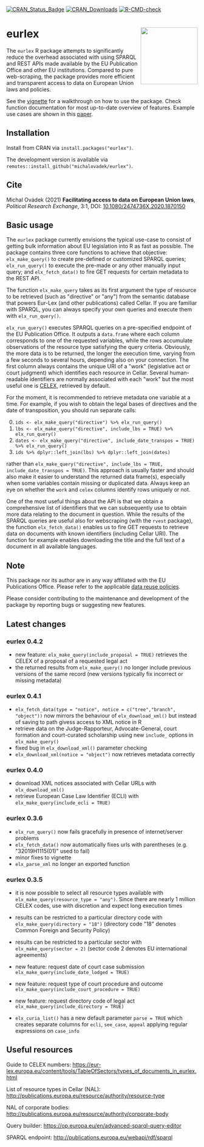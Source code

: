 [![CRAN\_Status\_Badge](http://www.r-pkg.org/badges/version/eurlex)](https://cran.r-project.org/package=eurlex)
[![CRAN\_Downloads](http://cranlogs.r-pkg.org/badges/grand-total/eurlex)](https://cran.r-project.org/package=eurlex)
[![R-CMD-check](https://github.com/michalovadek/eurlex/actions/workflows/check-standard.yaml/badge.svg)](https://github.com/michalovadek/eurlex/actions/workflows/check-standard.yaml)
# eurlex <img src="man/figures/logo.png" align="right" width="150" />

The `eurlex` R package attempts to significantly reduce the overhead associated with using SPARQL and REST APIs made available by the EU Publication Office and other EU institutions. Compared to pure web-scraping, the package provides more efficient and transparent access to data on European Union laws and policies.

See the [vignette](https://michalovadek.github.io/eurlex/articles/eurlexpkg.html) for a walkthrough on how to use the package. Check function documentation for most up-to-date overview of features. Example use cases are shown in this [paper](https://www.tandfonline.com/doi/full/10.1080/2474736X.2020.1870150).

## Installation
Install from CRAN via `install.packages("eurlex")`.

The development version is available via `remotes::install_github("michalovadek/eurlex")`.

## Cite
Michal Ovádek (2021) **Facilitating access to data on European Union laws**, *Political Research Exchange*, 3:1, DOI: [10.1080/2474736X.2020.1870150](https://www.tandfonline.com/doi/full/10.1080/2474736X.2020.1870150)

## Basic usage

The `eurlex` package currently envisions the typical use-case to consist of getting bulk information about EU legislation into R as fast as possible. The package contains three core functions to achieve that objective: `elx_make_query()` to create pre-defined or customized SPARQL queries; `elx_run_query()` to execute the pre-made or any other manually input query; and `elx_fetch_data()` to fire GET requests for certain metadata to the REST API.

The function `elx_make_query` takes as its first argument the type of resource to be retrieved (such as "directive" or "any") from the semantic database that powers Eur-Lex (and other publications) called Cellar. If you are familiar with SPARQL, you can always specify your own queries and execute them with `elx_run_query()`.

`elx_run_query()` executes SPARQL queries on a pre-specified endpoint of the EU Publication Office. It outputs a `data.frame` where each column corresponds to one of the requested variables, while the rows accumulate observations of the resource type satisfying the query criteria. Obviously, the more data is to be returned, the longer the execution time, varying from a few seconds to several hours, depending also on your connection. The first column always contains the unique URI of a "work" (legislative act or court judgment) which identifies each resource in Cellar. Several human-readable identifiers are normally associated with each "work" but the most useful one is [CELEX](https://eur-lex.europa.eu/content/tools/TableOfSectors/types_of_documents_in_eurlex.html), retrieved by default.

For the moment, it is recommended to retrieve metadata one variable at a time. For example, if you wish to obtain the legal bases of directives and the date of transposition, you should run separate calls:

0. `ids <- elx_make_query("directive") %>% elx_run_query()`
1. `lbs <- elx_make_query("directive", include_lbs = TRUE) %>% elx_run_query()`
2. `dates <- elx_make_query("directive", include_date_transpos = TRUE) %>% elx_run_query()`
3. `ids %>% dplyr::left_join(lbs) %>% dplyr::left_join(dates)`

rather than `elx_make_query("directive", include_lbs = TRUE, include_date_transpos = TRUE)`. This approach is usually faster and should also make it easier to understand the returned data frame(s), especially when some variables contain missing or duplicated data. Always keep an eye on whether the `work` and `celex` columns identify rows uniquely or not.

One of the most useful things about the API is that we obtain a comprehensive list of identifiers that we can subsequently use to obtain more data relating to the document in question. While the results of the SPARQL queries are useful also for webscraping (with the `rvest` package), the function `elx_fetch_data()` enables us to fire GET requests to retrieve data on documents with known identifiers (including Cellar URI). The function for example enables downloading the title and the full text of a document in all available languages.

## Note
This package nor its author are in any way affiliated with the EU Publications Office. Please refer to the applicable [data reuse policies](https://eur-lex.europa.eu/content/welcome/data-reuse.html).

Please consider contributing to the maintenance and development of the package by reporting bugs or suggesting new features.

## Latest changes

### eurlex 0.4.2

- new feature: `elx_make_query(include_proposal = TRUE)` retrieves the CELEX of a proposal of a requested legal act
- the returned results from `elx_make_query()` no longer include previous versions of the same record (new versions typically fix incorrect or missing metadata)

### eurlex 0.4.1

- `elx_fetch_data(type = "notice", notice = c("tree","branch", "object"))` now mirrors the behaviour of `elx_download_xml()` but instead of saving to path givess access to XML notice in R
- retrieve data on the Judge-Rapporteur, Advocate-General, court formation and court-curated scholarship using new `include_` options in `elx_make_query()`
- fixed bug in `elx_download_xml()` parameter checking
- `elx_download_xml(notice = "object")` now retrieves metadata correctly

### eurlex 0.4.0

- download XML notices associated with Cellar URLs with `elx_download_xml()`
- retrieve European Case Law Identifier (ECLI) with `elx_make_query(include_ecli = TRUE)`

### eurlex 0.3.6

- `elx_run_query()` now fails gracefully in presence of internet/server problems
- `elx_fetch_data()` now automatically fixes urls with parentheses (e.g. "32019H1115(01)" used to fail)
- minor fixes to vignette
- `elx_parse_xml` no longer an exported function

### eurlex 0.3.5

- it is now possible to select all resource types available with `elx_make_query(resource_type = "any")`. Since there are nearly 1 million CELEX codes, use with discretion and expect long execution times
- results can be restricted to a particular directory code with `elx_make_query(directory = "18")` (directory code "18" denotes Common Foreign and Security Policy)
- results can be restricted to a particular sector with `elx_make_query(sector = 2)` (sector code 2 denotes EU international agreements)

- new feature: request date of court case submission `elx_make_query(include_date_lodged = TRUE)`
- new feature: request type of court procedure and outcome `elx_make_query(include_court_procedure = TRUE)`
- new feature: request directory code of legal act `elx_make_query(include_directory = TRUE)`
- `elx_curia_list()` has a new default parameter `parse = TRUE` which creates separate columns for `ecli`, `see_case`, `appeal` applying regular expressions on `case_info`

## Useful resources
Guide to CELEX numbers: https://eur-lex.europa.eu/content/tools/TableOfSectors/types_of_documents_in_eurlex.html

List of resource types in Cellar (NAL): http://publications.europa.eu/resource/authority/resource-type

NAL of corporate bodies:
http://publications.europa.eu/resource/authority/corporate-body

Query builder:
https://op.europa.eu/en/advanced-sparql-query-editor

SPARQL endpoint:
http://publications.europa.eu/webapi/rdf/sparql
